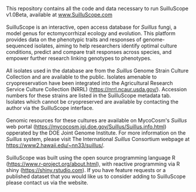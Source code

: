This repository contains all the code and data necessary to run SuilluScope v1.0Beta, available at www.SuilluScope.com
<br><br>
SuilluScope is an interactive, open access database for <i>Suillus</i> fungi, a model genus for ectomycorrhizal ecology and evolution. 
This platform provides data on the phenotypic traits and responses of genome-sequenced isolates, aiming to help researchers identify optimal culture conditions, predict and compare trait responses across species, and empower further research linking genotypes to phenotypes.
<br><br>
All isolates used in the database are from the <i>Suillus</i> Genome Strain Culture Collection and are available to the public. 
Isolates amenable to cryopreservation have been integrated into the Agricultural Research Service Culture Collection (NRRL) (https://nrrl.ncaur.usda.gov/).
Accession numbers for these strains are listed in the SuilluScope metadata tab. Isolates which cannot be cryopreserved are available by contacting the author via the SuilluScope interface.
<br><br>
Genomic resources for these cultures are available on MycoCosm's <i>Suillus</i> web portal (https://mycocosm.jgi.doe.gov/Suillus/Suillus.info.html) opperated by the DOE Joint Genome Institute.
For more information on the <i>Suillus</i> system, please visit The International <i>Suillus</i> Consortium webpage at https://www2.hawaii.edu/~nn33/suillus/.
<br><br>
SuilluScope was built using the open source programming language R (https://www.r-project.org/about.html), with reactive programming via R shiny
(https://shiny.rstudio.com). If you have feature requests or a published dataset that you would like us to consider adding to SuilluScope
please contact us via the website.




